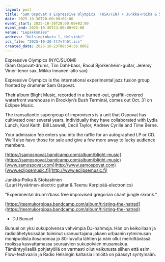 ```yaml
---
layout: post
title: "Sam Ospovat's Expressive Olympics  (USA/FIN) + Junkka-Poika & Stokastinen"
date: 2025-10-30T20:00:00+02:00
event_start: 2025-10-30T20:00:00+02:00
event_end: 2025-10-30T23:00:00+02:00
venue: "Lepakkomies"
address: "Helsinginkatu 1, Helsinki"
ics_file: "2025-10-30-tt7vfh6t.ics"
created_date: 2025-10-23T08:54:38.000Z
---
```


Expressive Olympics (NYC/SUOMI)  
(Sam Ospovat-drums, Tim Dahl-bass, Raoul Björkenheim-guitar, Jeremy Viner-tenor sax, Mikko Innanen-alto sax)  
  
Expressive Olympics is the international experimental jazz fusion group fronted by drummer Sam Ospovat.  
  
Their album Blight Music, recorded in a burned-out, graffiti-covered waterfront warehouse in Brooklyn’s Bush Terminal, comes out Oct. 31 on Eclipse Music.  
  
The transatlantic supergroup of improvisers is a unit that Ospovat has cultivated over several years. Individually they have collaborated with Lydia Lunch, Kool Keith, Bill Laswell, Cecil Taylor, Andrew Cyrille and Time Berne.  
  
Your admission fee enters you into the raffle for an autographed LP or CD. We’ll also have those for sale and give a few more away to lucky audience members.  
  
[https://samospovat.bandcamp.com/album/blight-music](https://samospovat.bandcamp.com/album/blight-music)  
[www.samospovat.com](http://www.samospovat.com)  
[www.eclipsemusic.fi](http://www.eclipsemusic.fi)  
  
Junkka-Poika & Stokastinen  
(Lauri Hyvärinen-electric guitar & Teemu Korpipää-electronics)  
  
”Experimental drum’n’bass free improvised gregorian chant jungle skronk.”  
  
[https://teemukorpipaa.bandcamp.com/album/tiristing-the-hatred](https://teemukorpipaa.bandcamp.com/album/tiristing-the-hatred)  
  
+ DJ Bunuel  
  
Bunuel on yksi sukupolvensa vahvimpia DJ-hahmoja. Hän on keikoillaan ja radiolähetyksissään toiminut uranuurtajana jakaen urbaanin rytmimusan monipuolista ilosanomaa jo 80-luvulta lähtien ja näin ollut merkittävässä roolissa kasvattamassa seuraavien sukupolvien musamakua. Tämäntyylisellä pohjatyöllä on varmasti ollut vaikutusta siihen että esim. Flow-festivaalin ja Radio Helsingin kaltaisia ilmiöitä on päässyt syntymään.
